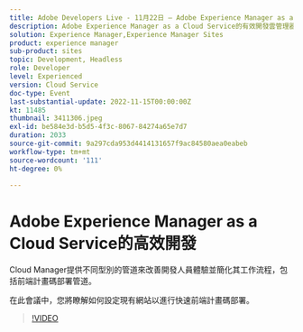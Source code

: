 ```yaml
---
title: Adobe Developers Live - 11月22日 — Adobe Experience Manager as a Cloud Service上的有效開發
description: Adobe Experience Manager as a Cloud Service的有效開發雲管理器提供不同型別的管道來改善開發人員體驗並簡化其工作流程，包括前端計畫碼部署管道。在此會議中，您將瞭解如何設定現有網站以快速部署前端計畫碼。
solution: Experience Manager,Experience Manager Sites
product: experience manager
sub-product: sites
topic: Development, Headless
role: Developer
level: Experienced
version: Cloud Service
doc-type: Event
last-substantial-update: 2022-11-15T00:00:00Z
kt: 11485
thumbnail: 3411306.jpeg
exl-id: be584e3d-b5d5-4f3c-8067-84274a65e7d7
duration: 2033
source-git-commit: 9a297cda953d4414131657f9ac84580aea0eabeb
workflow-type: tm+mt
source-wordcount: '111'
ht-degree: 0%

---
```


# Adobe Experience Manager as a Cloud Service的高效開發

Cloud Manager提供不同型別的管道來改善開發人員體驗並簡化其工作流程，包括前端計畫碼部署管道。

在此會議中，您將瞭解如何設定現有網站以進行快速前端計畫碼部署。

>[!VIDEO](https://video.tv.adobe.com/v/3411306/?quality=12&learn=on)
